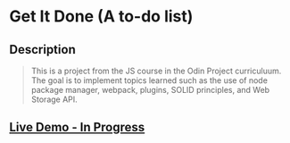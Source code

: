# Get It Done (A to-do list)
## Description
> This is a project from the JS course in the Odin Project curriculuum. The goal is to implement topics learned such as the use of node package manager, webpack, plugins, SOLID principles, and Web Storage API. 


## [Live Demo - In Progress](https://ateodocio.github.io/get-it-done/)
